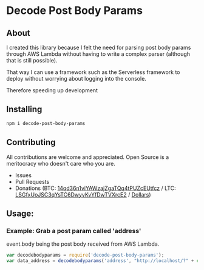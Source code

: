 # Decode Post Body Params

## About

I created this library because I felt the need for parsing post body params through AWS Lambda without having to write a complex parser (although that is still possible).

That way I can use a framework such as the Serverless framework to deploy without worrying about logging into the console.

Therefore speeding up development

## Installing

```bash
npm i decode-post-body-params
```

## Contributing

All contributions are welcome and appreciated. Open Source is a meritocracy who doesn't care who you are.

* Issues
* Pull Requests
* Donations (BTC: [14qd36n1viYAWzajZgaTQq4tPUZcEUtfcz](http://blockr.io/address/info/14qd36n1viYAWzajZgaTQq4tPUZcEUtfcz) / LTC: [LSGfxUoJSC3qYsTC6DwyvKvYfDwTVXrcE2](http://ltc.blockr.io/address/info/LSGfxUoJSC3qYsTC6DwyvKvYfDwTVXrcE2) / [Dollars](https://donate.nolim1t.co))

## Usage:

### Example: Grab a post param called 'address'

event.body being the post body received from AWS Lambda.

```javascript
var decodebodyparams = require('decode-post-body-params');
var data_address = decodebodyparams('address', "http://localhost/?" + event.body);
```
